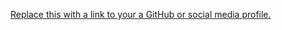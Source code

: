 [Replace this with a link to your a GitHub or social media profile.](https://github.com/lazarevicpr47)
